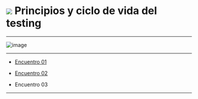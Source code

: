 # <img src="https://img.icons8.com/external-flaticons-flat-flat-icons/30/null/external-qa-agile-flaticons-flat-flat-icons.png"/> Principios y ciclo de vida del testing

---

![image](https://user-images.githubusercontent.com/72580574/228070155-8a45d99c-b43d-465b-84ee-0593cafbed92.png)


---

- [Encuentro 01](https://github.com/eugenia1984/QA/blob/main/EGG/04_principios_y_ciclos/encuentro01.md)

- [Encuentro 02](https://github.com/eugenia1984/QA/blob/main/EGG/04_principios_y_ciclos/encuentro02.md)

- Encuentro 03

---
